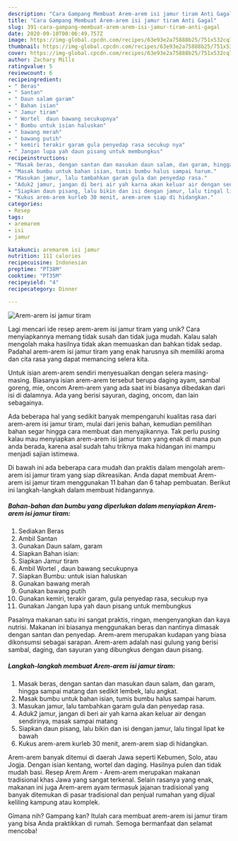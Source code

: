 ```yaml
---
description: "Cara Gampang Membuat Arem-arem isi jamur tiram Anti Gagal"
title: "Cara Gampang Membuat Arem-arem isi jamur tiram Anti Gagal"
slug: 391-cara-gampang-membuat-arem-arem-isi-jamur-tiram-anti-gagal
date: 2020-09-10T00:06:49.757Z
image: https://img-global.cpcdn.com/recipes/63e93e2a75888b25/751x532cq70/arem-arem-isi-jamur-tiram-foto-resep-utama.jpg
thumbnail: https://img-global.cpcdn.com/recipes/63e93e2a75888b25/751x532cq70/arem-arem-isi-jamur-tiram-foto-resep-utama.jpg
cover: https://img-global.cpcdn.com/recipes/63e93e2a75888b25/751x532cq70/arem-arem-isi-jamur-tiram-foto-resep-utama.jpg
author: Zachary Mills
ratingvalue: 5
reviewcount: 6
recipeingredient:
- " Beras"
- " Santan"
- " Daun salam garam"
- " Bahan isian"
- " Jamur tiram"
- " Wortel  daun bawang secukupnya"
- " Bumbu untuk isian haluskan"
- " bawang merah"
- " bawang putih"
- " kemiri terakir garam gula penyedap rasa secukup nya"
- " Jangan lupa yah daun pisang untuk membungkus"
recipeinstructions:
- "Masak beras, dengan santan dan masukan daun salam, dan garam, hingga sampai matang dan sedikit lembek, lalu angkat."
- "Masak bumbu untuk bahan isian, tumis bumbu halus sampai harum."
- "Masukan jamur, lalu tambahkan garam gula dan penyedap rasa."
- "Aduk2 jamur, jangan di beri air yah karna akan keluar air dengan sendirinya, masak sampai matang"
- "Siapkan daun pisang, lalu bikin dan isi dengan jamur, lalu tingal lipat ke bawah"
- "Kukus arem-arem kurleb 30 menit, arem-arem siap di hidangkan."
categories:
- Resep
tags:
- aremarem
- isi
- jamur

katakunci: aremarem isi jamur 
nutrition: 111 calories
recipecuisine: Indonesian
preptime: "PT38M"
cooktime: "PT35M"
recipeyield: "4"
recipecategory: Dinner

---
```



![Arem-arem isi jamur tiram](https://img-global.cpcdn.com/recipes/63e93e2a75888b25/751x532cq70/arem-arem-isi-jamur-tiram-foto-resep-utama.jpg)

Lagi mencari ide resep arem-arem isi jamur tiram yang unik? Cara menyiapkannya memang tidak susah dan tidak juga mudah. Kalau salah mengolah maka hasilnya tidak akan memuaskan dan bahkan tidak sedap. Padahal arem-arem isi jamur tiram yang enak harusnya sih memiliki aroma dan cita rasa yang dapat memancing selera kita.

Untuk isian arem-arem sendiri menyesuaikan dengan selera masing-masing. Biasanya isian arem-arem tersebut berupa daging ayam, sambal goreng, mie, oncom Arem-arem yang ada saat ini biasanya dibedakan dari isi di dalamnya. Ada yang berisi sayuran, daging, oncom, dan lain sebagainya.

Ada beberapa hal yang sedikit banyak mempengaruhi kualitas rasa dari arem-arem isi jamur tiram, mulai dari jenis bahan, kemudian pemilihan bahan segar hingga cara membuat dan menyajikannya. Tak perlu pusing kalau mau menyiapkan arem-arem isi jamur tiram yang enak di mana pun anda berada, karena asal sudah tahu triknya maka hidangan ini mampu menjadi sajian istimewa.


Di bawah ini ada beberapa cara mudah dan praktis dalam mengolah arem-arem isi jamur tiram yang siap dikreasikan. Anda dapat membuat Arem-arem isi jamur tiram menggunakan 11 bahan dan 6 tahap pembuatan. Berikut ini langkah-langkah dalam membuat hidangannya.

<!--inarticleads1-->

##### Bahan-bahan dan bumbu yang diperlukan dalam menyiapkan Arem-arem isi jamur tiram:

1. Sediakan  Beras
1. Ambil  Santan
1. Gunakan  Daun salam, garam
1. Siapkan  Bahan isian:
1. Siapkan  Jamur tiram
1. Ambil  Wortel , daun bawang secukupnya
1. Siapkan  Bumbu: untuk isian haluskan
1. Gunakan  bawang merah
1. Gunakan  bawang putih
1. Gunakan  kemiri, terakir garam, gula penyedap rasa, secukup nya
1. Gunakan  Jangan lupa yah daun pisang untuk membungkus


Pasalnya makanan satu ini sangat praktis, ringan, mengenyangkan dan kaya nutrisi. Makanan ini biasanya menggunakan beras dan nantinya dimasak dengan santan dan penyedap. Arem-arem merupakan kudapan yang biasa dikonsumsi sebagai sarapan. Arem-arem adalah nasi gulung yang berisi sambal, daging, dan sayuran yang dibungkus dengan daun pisang. 

<!--inarticleads2-->

##### Langkah-langkah membuat Arem-arem isi jamur tiram:

1. Masak beras, dengan santan dan masukan daun salam, dan garam, hingga sampai matang dan sedikit lembek, lalu angkat.
1. Masak bumbu untuk bahan isian, tumis bumbu halus sampai harum.
1. Masukan jamur, lalu tambahkan garam gula dan penyedap rasa.
1. Aduk2 jamur, jangan di beri air yah karna akan keluar air dengan sendirinya, masak sampai matang
1. Siapkan daun pisang, lalu bikin dan isi dengan jamur, lalu tingal lipat ke bawah
1. Kukus arem-arem kurleb 30 menit, arem-arem siap di hidangkan.


Arem-arem banyak ditemui di daerah Jawa seperti Kebumen, Solo, atau Jogja. Dengan isian kentang, wortel dan daging. Hasilnya pulen dan tidak mudah basi. Resep Arem Arem - Arem-arem merupakan makanan tradisional khas Jawa yang sangat terkenal. Selain rasanya yang enak, makanan ini juga Arem-arem ayam termasuk jajanan tradisional yang banyak ditemukan di pasar tradisional dan penjual rumahan yang dijual keliling kampung atau komplek. 

Gimana nih? Gampang kan? Itulah cara membuat arem-arem isi jamur tiram yang bisa Anda praktikkan di rumah. Semoga bermanfaat dan selamat mencoba!
